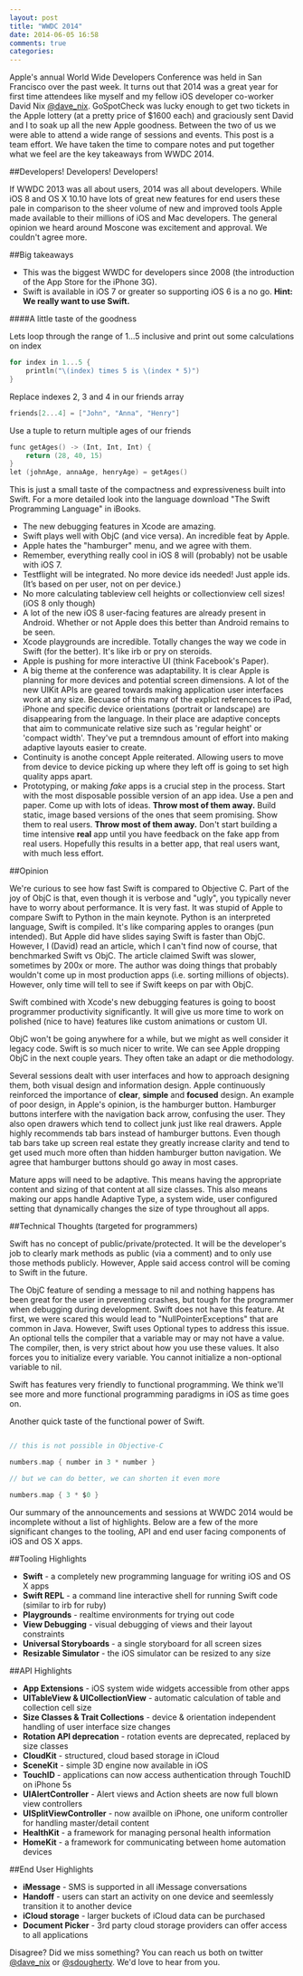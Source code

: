 ```yaml
---
layout: post
title: "WWDC 2014"
date: 2014-06-05 16:58
comments: true
categories: 
---
```


Apple's annual World Wide Developers Conference was held in San Francisco over the past week. It turns out that 2014 was a great year for first time attendees like myself and my fellow iOS developer co-worker David Nix [@dave_nix](https://twitter.com/dave_nix). GoSpotCheck was lucky enough to get two tickets in the Apple lottery (at a pretty price of $1600 each) and graciously sent David and I to soak up all the new Apple goodness. Between the two of us we were able to attend a wide range of sessions and events. This post is a team effort. We have taken the time to compare notes and put together what we feel are the key takeaways from WWDC 2014.

##Developers! Developers! Developers!

If WWDC 2013 was all about users, 2014 was all about developers. While iOS 8 and OS X 10.10 have lots of great new features for end users these pale in comparison to the sheer volume of new and improved tools Apple made available to their millions of iOS and Mac developers. The general opinion we heard around Moscone was excitement and approval. We couldn't agree more.

##Big takeaways

* This was the biggest WWDC for developers since 2008 (the introduction of the App Store for the iPhone 3G).
* Swift is available in iOS 7 or greater so supporting iOS 6 is a no go. **Hint: We really want to use Swift.**

####A little taste of the goodness

Lets loop through the range of 1...5 inclusive and print out some calculations on index

```objective-c 
for index in 1...5 {
    println("\(index) times 5 is \(index * 5)")
}
```

Replace indexes 2, 3 and 4 in our friends array

```objective-c 
friends[2...4] = ["John", "Anna", "Henry"]

```

Use a tuple to return multiple ages of our friends

```objective-c 
func getAges() -> (Int, Int, Int) {
    return (28, 40, 15)
}
let (johnAge, annaAge, henryAge) = getAges()
```
This is just a small taste of the compactness and expressiveness built into Swift. For a more detailed look into the language download "The Swift Programming Language" in iBooks.

* The new debugging features in Xcode are amazing.
* Swift plays well with ObjC (and vice versa). An incredible feat by Apple.
* Apple hates the "hamburger" menu, and we agree with them.
* Remember, everything really cool in iOS 8 will (probably) not be usable with iOS 7.
* Testflight will be integrated. No more device ids needed! Just apple ids. (It’s based on per user, not on per device.)
* No more calculating tableview cell heights or collectionview cell sizes! (iOS 8 only though)
* A lot of the new iOS 8 user-facing features are already present in Android. Whether or not Apple does this better than Android remains to be seen.
* Xcode playgrounds are incredible. Totally changes the way we code in Swift (for the better). It's like irb or pry on steroids.
* Apple is pushing for more interactive UI (think Facebook's Paper).
* A big theme at the conference was adaptability. It is clear Apple is planning for more devices and potential screen dimensions. A lot of the new UIKit APIs are geared towards making application user interfaces work at any size. Becuase of this many of the explict references to iPad, iPhone and specific device orientations (portrait or landscape) are disappearing from the language. In their place are adaptive concepts that aim to communicate relative size such as 'regular height' or 'compact width'. They've put a tremndous amount of effort into making adaptive layouts easier to create.
* Continuity is anothe concept Apple reiterated. Allowing users to move from device to device picking up where they left off is going to set high quality apps apart.
* Prototyping, or making *fake* apps is a crucial step in the process. Start with the most disposable possible version of an app idea. Use a pen and paper. Come up with lots of ideas. **Throw most of them away.** Build static, image based versions of the ones that seem promising. Show them to real users. **Throw most of them away.** Don't start building a time intensive **real** app until you have feedback on the fake app from real users. Hopefully this results in a better app, that real users want, with much less effort.

##Opinion

We're curious to see how fast Swift is compared to Objective C. Part of the joy of ObjC is that, even though it is verbose and "ugly", you typically never have to worry about performance. It is very fast. It was stupid of Apple to compare Swift to Python in the main keynote. Python is an interpreted language, Swift is compiled. It's like comparing apples to oranges (pun intended). But Apple did have slides saying Swift is faster than ObjC. However, I (David) read an article, which I can't find now of course, that benchmarked Swift vs ObjC. The article claimed Swift was slower, sometimes by 200x or more. The author was doing things that probably wouldn't come up in most production apps (i.e. sorting millions of objects). However, only time will tell to see if Swift keeps on par with ObjC.

Swift combined with Xcode's new debugging features is going to boost programmer productivity significantly. It will give us more time to work on polished (nice to have) features like custom animations or custom UI.

ObjC won't be going anywhere for a while, but we might as well consider it legacy code. Swift is so much nicer to write. We can see Apple dropping ObjC in the next couple years. They often take an adapt or die methodology.

Several sessions dealt with user interfaces and how to approach designing them, both visual design and information design. Apple continuously reinforced the importance of **clear**, **simple** and **focused** design. An example of poor design, in Apple's opinion, is the hamburger button. Hamburger buttons interfere with the navigation back arrow, confusing the user. They also open drawers which tend to collect junk just like real drawers. Apple highly recommends tab bars instead of hamburger buttons. Even though tab bars take up screen real estate they greatly increase clarity and tend to get used much more often than hidden hamburger button navigation. We agree that hamburger buttons should go away in most cases.

Mature apps will need to be adaptive. This means having the appropriate content and sizing of that content at all size classes. This also means making our apps handle Adaptive Type, a system wide, user configured setting that dynamically changes the size of type throughout all apps.

##Technical Thoughts (targeted for programmers)

Swift has no concept of public/private/protected. It will be the developer's job to clearly mark methods as public (via a comment) and to only use those methods publicly. However, Apple said access control will be coming to Swift in the future.

The ObjC feature of sending a message to nil and nothing happens has been great for the user in preventing crashes, but tough for the programmer when debugging during development. Swift does not have this feature. At first, we were scared this would lead to "NullPointerExceptions" that are common in Java. However, Swift uses Optional types to address this issue. An optional tells the compiler that a variable may or may not have a value. The compiler, then, is very strict about how you use these values. It also forces you to initialize every variable. You cannot initialize a non-optional variable to nil.

Swift has features very friendly to functional programming. We think we'll see more and more functional programming paradigms in iOS as time goes on.

Another quick taste of the functional power of Swift.

```objective-c 

// this is not possible in Objective-C

numbers.map { number in 3 * number }

// but we can do better, we can shorten it even more

numbers.map { 3 * $0 }

```

Our summary of the announcements and sessions at WWDC 2014 would be incomplete without a list of highlights. Below are a few of the more significant changes to the tooling, API and end user facing components of iOS and OS X apps.

##Tooling Highlights

* **Swift** - a completely new programming language for writing iOS and OS X apps
* **Swift REPL** - a command line interactive shell for running Swift code (similar to irb for ruby)
* **Playgrounds** - realtime environments for trying out code
* **View Debugging** - visual debugging of views and their layout constraints
* **Universal Storyboards** - a single storyboard for all screen sizes
* **Resizable Simulator** - the iOS simulator can be resized to any size


##API Highlights

* **App Extensions** - iOS system wide widgets accessible from other apps
* **UITableView & UICollectionView** - automatic calculation of table and collection cell size
* **Size Classes & Trait Collections** - device & orientation independent handling of user interface size changes
* **Rotation API deprecation** - rotation events are deprecated, replaced by size classes
* **CloudKit** - structured, cloud based storage in iCloud
* **SceneKit** - simple 3D engine now available in iOS
* **TouchID** - applications can now access authentication through TouchID on iPhone 5s
* **UIAlertController** - Alert views and Action sheets are now full blown view controllers
* **UISplitViewController** - now availble on iPhone, one uniform controller for handling master/detail content
* **HealthKit** - a framework for managing personal health information
* **HomeKit** - a framework for communicating between home automation devices

##End User Highlights

* **iMessage** - SMS is supported in all iMessage conversations
* **Handoff** - users can start an activity on one device and seemlessly transition it to another device
* **iCloud storage** - larger buckets of iCloud data can be purchased
* **Document Picker** - 3rd party cloud storage providers can offer access to all applications

Disagree? Did we miss something? You can reach us both on twitter [@dave_nix](https://twitter.com/dave_nix) or [@sdougherty](https://twitter.com/sdougherty). We'd love to hear from you. 



